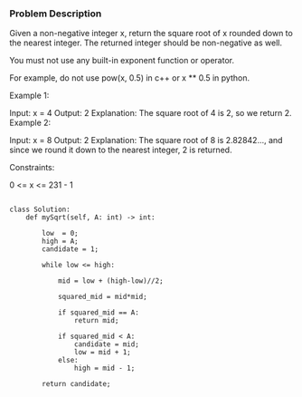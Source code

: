 ### Problem Description 

Given a non-negative integer x, return the square root of x rounded down to the nearest integer. The returned integer should be non-negative as well.

You must not use any built-in exponent function or operator.

For example, do not use pow(x, 0.5) in c++ or x ** 0.5 in python.
 

Example 1:

Input: x = 4
Output: 2
Explanation: The square root of 4 is 2, so we return 2.
Example 2:

Input: x = 8
Output: 2
Explanation: The square root of 8 is 2.82842..., and since we round it down to the nearest integer, 2 is returned.
 

Constraints:

0 <= x <= 231 - 1


```

class Solution:
    def mySqrt(self, A: int) -> int:
        
        low  = 0;
        high = A;
        candidate = 1;
        
        while low <= high:
            
            mid = low + (high-low)//2;
            
            squared_mid = mid*mid;
            
            if squared_mid == A:
                return mid;
            
            if squared_mid < A:
                candidate = mid;
                low = mid + 1;
            else:
                high = mid - 1;
        
        return candidate; 

```
